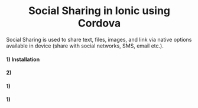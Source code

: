 <center> <h1> Social Sharing in Ionic using Cordova </h1> </center>

<p>Social Sharing is used to share text, files, images, and link via native options available in device (share with social networks, SMS, email etc.). </p>

<h4> 1) Installation </h4>

      
<h4> 2) </h4>
<h4> 1) </h4>
<h4> 1) </h4>



